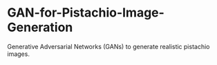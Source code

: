 # GAN-for-Pistachio-Image-Generation
Generative Adversarial Networks (GANs) to generate realistic pistachio images. 
